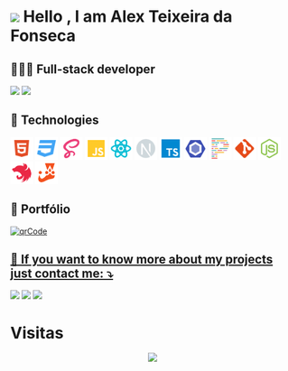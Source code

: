 # <img src="https://raw.githubusercontent.com/MartinHeinz/MartinHeinz/master/wave.gif" height="21"> Hello , I am Alex Teixeira da Fonseca

## 👨🏻‍💻 Full-stack developer


<div padding="30px">
  <img height="180em" src="https://github-readme-stats.vercel.app/api?username=alextfonseca&issues&theme=midnight-purple&border_radius=10&hide_border=true"/>
  <img height="180em" src="https://github-readme-stats.vercel.app/api/top-langs/?username=alextfonseca&layout=compact&theme=midnight-purple&border_radius=10&hide_border=true"/>
</div>

## 🚀 Technologies
<div align="left">
  <img src="https://raw.githubusercontent.com/PKief/vscode-material-icon-theme/main/icons/html.svg" alt="html" width="40" height="40" />
  <img src="https://raw.githubusercontent.com/PKief/vscode-material-icon-theme/main/icons/css.svg" alt="css" width="40" height="40" />
  <img src="https://raw.githubusercontent.com/PKief/vscode-material-icon-theme/main/icons/sass.svg" alt="sass" width="40" height="40" />
  <img src="https://raw.githubusercontent.com/PKief/vscode-material-icon-theme/main/icons/javascript.svg" alt="javascript" width="40" height="40" />
  <img src="https://raw.githubusercontent.com/PKief/vscode-material-icon-theme/main/icons/react.svg" alt="react" width="40" height="40" />
  <img src="https://raw.githubusercontent.com/PKief/vscode-material-icon-theme/main/icons/next.svg" alt="next" width="40" height="40" />
  <img src="https://raw.githubusercontent.com/PKief/vscode-material-icon-theme/main/icons/typescript.svg" alt="typescript" width="40" height="40" />
    <img src="https://raw.githubusercontent.com/PKief/vscode-material-icon-theme/main/icons/eslint.svg" alt="console" width="40" height="40" />
    <img src="https://raw.githubusercontent.com/PKief/vscode-material-icon-theme/main/icons/prettier.svg" alt="console" width="40" height="40" />
  <img src="https://raw.githubusercontent.com/PKief/vscode-material-icon-theme/main/icons/git.svg" alt="git" width="40" height="40" />
  <img src="https://raw.githubusercontent.com/PKief/vscode-material-icon-theme/main/icons/nodejs.svg" alt="node" width="40" height="40" />
  <img src="https://raw.githubusercontent.com/PKief/vscode-material-icon-theme/main/icons/nest.svg" alt="nest" width="40" height="40" />
  <img src="https://raw.githubusercontent.com/PKief/vscode-material-icon-theme/main/icons/jest.svg" alt="nest" width="40" height="40" />
  
  

</div>

##  👾 Portfólio
<a href="https://alextfonseca.vercel.app/" alt="portfolio web">
<img src="https://i.ibb.co/XxtdrcV/QRCode-F-cil.png" alt="qrCode" width="200" height="200" />

 ## 💌 If you want to know more about my projects just contact me: ⤵️

<p align="left">

  <a href="https://www.linkedin.com/in/alex-teixeira-da-fonseca-5a99931a2/" alt="Linkedin">
  <img src="https://img.shields.io/badge/-Linkedin-0e76a8?style=flat-square&logo=Linkedin&logoColor=white&link=LINK-DO-SEU-LINKEDIN" /></a>

  <a href="https://wa.me/+5511976184659?text=Olá%20Alex" alt="WhatsApp">
  <img src="https://img.shields.io/badge/-WhatsApp-25d366?style=flat-square&labelColor=25d366&logo=whatsapp&logoColor=white&link=API-DO-SEU-WHATSAPP"/></a>

  <a href="https://www.instagram.com/devalextf/?hl=pt-br" alt="Instagram">
  <img src="https://img.shields.io/badge/-Instagram-DF0174?style=flat-square&labelColor=DF0174&logo=instagram&logoColor=white&link=LINK-DO-SEU-INSTAGRAM"/></a>
</p>
  
  
# Visitas

<!-- visitors count  -->

<p align="center" >   
  <img src="https://profile-counter.glitch.me/alextfonseca/count.svg" />  
</p>

<!-- github workflow  -->

<!--  ![github contribution grid snake animation](https://raw.githubusercontent.com/alextfonseca/alextfonseca/output/github-contribution-grid-snake.svg) -->
